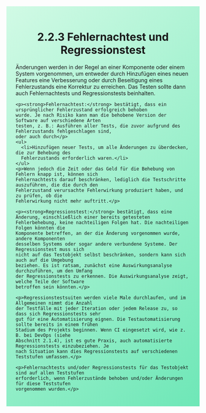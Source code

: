 <div class="rounded-lg border shadow-sm" style="background: linear-gradient(135deg,#D1FAE5 0%,#6EE7B7 100%); padding: 24px; border-color: #34D399">
  <header style="margin-bottom:12px">
    <h1 class="text-2xl font-bold text-gray-900" style="overflow-wrap: break-word; word-wrap: break-word; hyphens: auto;">
      2.2.3 Fehlernachtest und Regressionstest
    </h1>
  </header>
  <article class="prose max-w-none">
    <p>Änderungen werden in der Regel an einer Komponente oder einem System vorgenommen,
    um entweder durch Hinzufügen eines neuen Features eine Verbesserung oder durch
    Beseitigung eines Fehlerzustands eine Korrektur zu erreichen. Das Testen sollte dann auch
    Fehlernachtests und Regressionstests beinhalten.</p>

    <p><strong>Fehlernachtest:</strong> bestätigt, dass ein ursprünglicher Fehlerzustand erfolgreich behoben
    wurde. Je nach Risiko kann man die behobene Version der Software auf verschiedene Arten
    testen, z. B.: Ausführen aller Tests, die zuvor aufgrund des Fehlerzustands fehlgeschlagen sind,
    oder auch durch</p>
    <ul>
      <li>Hinzufügen neuer Tests, um alle Änderungen zu überdecken, die zur Behebung des
      Fehlerzustands erforderlich waren.</li>
    </ul>
    <p>Wenn jedoch die Zeit oder das Geld für die Behebung von Fehlern knapp ist, können sich
    Fehlernachtests darauf beschränken, lediglich die Testschritte auszuführen, die die durch den
    Fehlerzustand verursachte Fehlerwirkung produziert haben, und zu prüfen, ob die
    Fehlerwirkung nicht mehr auftritt.</p>

    <p><strong>Regressionstest:</strong> bestätigt, dass eine Änderung, einschließlich einer bereits getesteten
    Fehlerbehebung, keine nachteiligen Folgen hat. Die nachteiligen Folgen könnten die
    Komponente betreffen, an der die Änderung vorgenommen wurde, andere Komponenten
    desselben Systems oder sogar andere verbundene Systeme. Der Regressionstest muss sich
    nicht auf das Testobjekt selbst beschränken, sondern kann sich auch auf die Umgebung
    beziehen. Es ist ratsam, zunächst eine Auswirkungsanalyse durchzuführen, um den Umfang
    der Regressionstests zu erkennen. Die Auswirkungsanalyse zeigt, welche Teile der Software
    betroffen sein könnten.</p>

    <p>Regressionstestsuiten werden viele Male durchlaufen, und im Allgemeinen nimmt die Anzahl
    der Testfälle mit jeder Iteration oder jedem Release zu, so dass sich Regressionstests sehr
    gut für eine Automatisierung eignen. Die Testautomatisierung sollte bereits in einem frühen
    Stadium des Projekts beginnen. Wenn CI eingesetzt wird, wie z. B. bei DevOps (siehe
    Abschnitt 2.1.4), ist es gute Praxis, auch automatisierte Regressionstests einzubeziehen. Je
    nach Situation kann dies Regressionstests auf verschiedenen Teststufen umfassen.</p>

    <p>Fehlernachtests und/oder Regressionstests für das Testobjekt sind auf allen Teststufen
    erforderlich, wenn Fehlerzustände behoben und/oder Änderungen für diese Teststufen
    vorgenommen wurden.</p>
  </article>
</div>
